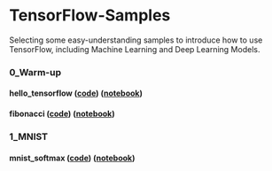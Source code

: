 # TensorFlow-Samples

Selecting some easy-understanding samples to introduce how to use TensorFlow, including Machine Learning and Deep Learning Models.



### 0_Warm-up

#### hello_tensorflow ([code](samples/0_warm-up/hello_tensorflow.py)) ([notebook](samples/0_warm-up/hello_tensorflow.ipynb))

#### fibonacci ([code](samples/0_warm-up/fibonacci.py)) ([notebook](samples/0_warm-up/fibonacci.ipynb))

### 1_MNIST 

#### mnist_softmax ([code](samples/1_mnist/mnist_softmax.py)) ([notebook](samples/1_mnist/mnist_softmax.ipynb))
